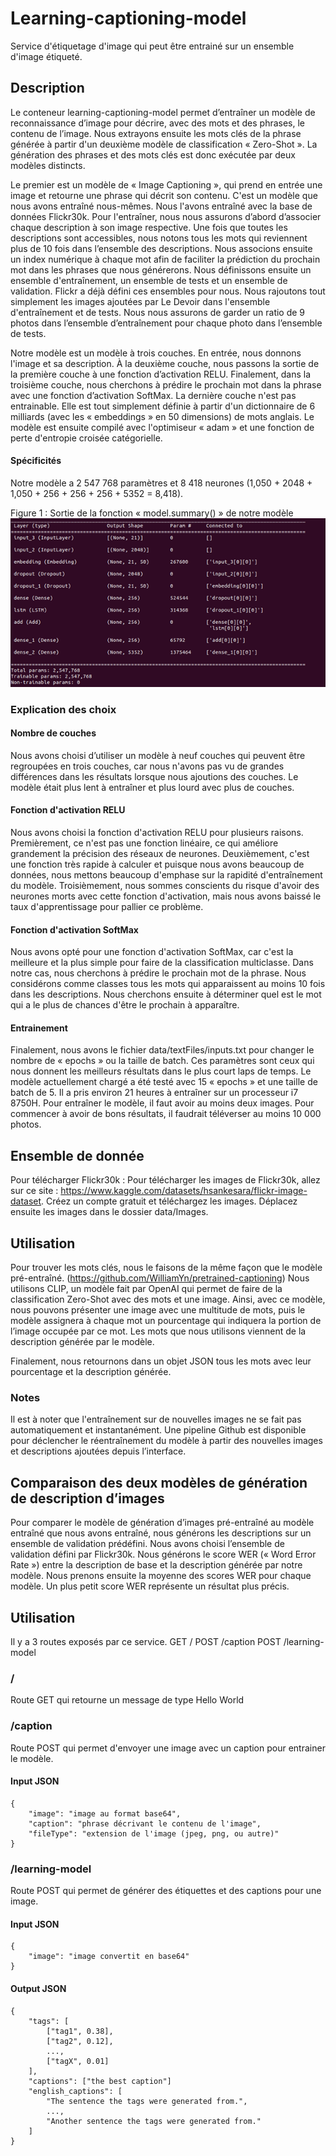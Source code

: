 # Learning-captioning-model
Service d'étiquetage d'image qui peut être entrainé sur un ensemble d'image étiqueté.

## Description
Le conteneur learning-captioning-model permet d’entraîner un modèle de reconnaissance d’image pour décrire, avec des mots et des phrases, le contenu de l’image. Nous extrayons ensuite les mots clés de la phrase générée à partir d'un deuxième modèle de classification « Zero-Shot ». La génération des phrases et des mots clés est donc exécutée par deux modèles distincts.
 
Le premier est un modèle de « Image Captioning », qui prend en entrée une image et retourne une phrase qui décrit son contenu. C'est un modèle que nous avons entraîné nous-mêmes. Nous l'avons entraîné avec la base de données Flickr30k. Pour l'entraîner, nous nous assurons d’abord d’associer chaque description à son image respective. Une fois que toutes les descriptions sont accessibles, nous notons tous les mots qui reviennent plus de 10 fois dans l’ensemble des descriptions. Nous associons ensuite un index numérique à chaque mot afin de faciliter la prédiction du prochain mot dans les phrases que nous générerons. Nous définissons ensuite un ensemble d'entraînement, un ensemble de tests et un ensemble de validation. Flickr a déjà défini ces ensembles pour nous. Nous rajoutons tout simplement les images ajoutées par Le Devoir dans l'ensemble d'entraînement et de tests. Nous nous assurons de garder un ratio de 9 photos dans l’ensemble d’entraînement pour chaque photo dans l’ensemble de tests.
 
Notre modèle est un modèle à trois couches. En entrée, nous donnons l'image et sa description. À la deuxième couche, nous passons la sortie de la première couche à une fonction d’activation RELU. Finalement, dans la troisième couche, nous cherchons à prédire le prochain mot dans la phrase avec une fonction d’activation SoftMax. La dernière couche n'est pas entrainable. Elle est tout simplement définie à partir d'un dictionnaire de 6 milliards (avec les « embeddings » en 50 dimensions) de mots anglais. Le modèle est ensuite compilé avec l'optimiseur « adam » et une fonction de perte d'entropie croisée catégorielle.
 
#### Spécificités
Notre modèle a 2 547 768 paramètres et 8 418 neurones (1,050 + 2048 + 1,050 + 256 + 256 + 256 + 5352 = 8,418).

Figure 1 : Sortie de la fonction « model.summary() » de notre modèle
![Figure 1](https://github.com/WilliamYn/learning-captioning-model/blob/main/figures/Picture1.png)

### Explication des choix

#### Nombre de couches 
Nous avons choisi d’utiliser un modèle à neuf couches qui peuvent être regroupées en trois couches, car nous n'avons pas vu de grandes différences dans les résultats lorsque nous ajoutions des couches. Le modèle était plus lent à entraîner et plus lourd avec plus de couches. 

#### Fonction d'activation RELU
Nous avons choisi la fonction d'activation RELU pour plusieurs raisons. Premièrement, ce n'est pas une fonction linéaire, ce qui améliore grandement la précision des réseaux de neurones. Deuxièmement, c'est une fonction très rapide à calculer et puisque nous avons beaucoup de données, nous mettons beaucoup d'emphase sur la rapidité d'entraînement du modèle. Troisièmement, nous sommes conscients du risque d'avoir des neurones morts avec cette fonction d'activation, mais nous avons baissé le taux d'apprentissage pour pallier ce problème.

#### Fonction d'activation SoftMax
Nous avons opté pour une fonction d'activation SoftMax, car c'est la meilleure et la plus simple pour faire de la classification multiclasse. Dans notre cas, nous cherchons à prédire le prochain mot de la phrase. Nous considérons comme classes tous les mots qui apparaissent au moins 10 fois dans les descriptions. Nous cherchons ensuite à déterminer quel est le mot qui a le plus de chances d'être le prochain à apparaître.

#### Entrainement
Finalement, nous avons le fichier data/textFiles/inputs.txt pour changer le nombre de « epochs » ou la taille de batch. Ces paramètres sont ceux qui nous donnent les meilleurs résultats dans le plus court laps de temps. Le modèle actuellement chargé a été testé avec 15 « epochs » et une taille de batch de 5. Il a pris environ 21 heures à entraîner sur un processeur i7 8750H. Pour entraîner le modèle, il faut avoir au moins deux images. Pour commencer à avoir de bons résultats, il faudrait téléverser au moins 10 000 photos. 


## Ensemble de donnée
Pour télécharger Flickr30k : Pour télécharger les images de Flickr30k, allez sur ce site : https://www.kaggle.com/datasets/hsankesara/flickr-image-dataset. Créez un compte gratuit et téléchargez les images. Déplacez ensuite les images dans le dossier data/Images.

## Utilisation
Pour trouver les mots clés, nous le faisons de la même façon que le modèle pré-entraîné. (https://github.com/WilliamYn/pretrained-captioning)
Nous utilisons CLIP, un modèle fait par OpenAI qui permet de faire de la classification Zero-Shot avec des mots et une image. Ainsi, avec ce modèle, nous pouvons présenter une image avec une multitude de mots, puis le modèle assignera à chaque mot un pourcentage qui indiquera la portion de l’image occupée par ce mot. Les mots que nous utilisons viennent de la description générée par le modèle. 

Finalement, nous retournons dans un objet JSON tous les mots avec leur pourcentage et la description générée. 

### Notes
Il est à noter que l'entraînement sur de nouvelles images ne se fait pas automatiquement et instantanément. Une pipeline Github est disponible pour déclencher le réentraînement du modèle à partir des nouvelles images et descriptions ajoutées depuis l’interface.

## Comparaison des deux modèles de génération de description d’images
Pour comparer le modèle de génération d’images pré-entraîné au modèle entraîné que nous avons entraîné, nous générons les descriptions sur un ensemble de validation prédéfini. Nous avons choisi l’ensemble de validation défini par Flickr30k. Nous générons le score WER (« Word Error Rate ») entre la description de base et la description générée par notre modèle. Nous prenons ensuite la moyenne des scores WER pour chaque modèle. Un plus petit score WER représente un résultat plus précis.

## Utilisation
Il y a 3 routes exposés par ce service.
GET /
POST /caption
POST /learning-model

### /
Route GET qui retourne un message de type Hello World

### /caption
Route POST qui permet d'envoyer une image avec un caption pour entrainer le modèle.

#### Input JSON
```
{
    "image": "image au format base64",
    "caption": "phrase décrivant le contenu de l'image",
    "fileType": "extension de l'image (jpeg, png, ou autre)"
}
```

### /learning-model
Route POST qui permet de générer des étiquettes et des captions pour une image.


#### Input JSON
```
{
    "image": "image convertit en base64"
}
```
#### Output JSON
```
{
    "tags": [
        ["tag1", 0.38],
        ["tag2", 0.12],
        ...,
        ["tagX", 0.01]
    ],
    "captions": ["the best caption"]
    "english_captions": [
        "The sentence the tags were generated from.",
        ...,
        "Another sentence the tags were generated from."
    ]
}
```

